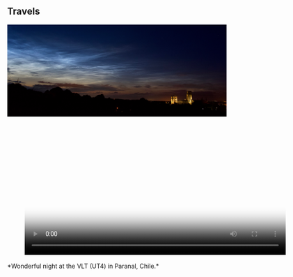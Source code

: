 ## Travels
<div id="map"></div>

<div class="gallery" id="gallery-1">
  <a href="Durham_clouds.jpg" data-lightbox="mygallery" data-title="Noctilucent clouds over the Durham Cathedral"><img src="Durham_clouds.jpg" alt="Noctilucent clouds" width="1200"></a>
<!-- blank line -->
<figure class="video_container">
  <video controls="true" width="600" allowfullscreen="true" poster="path/to/poster_image.png">
    <source src="0501night_UT4_1080p.mov" type="video/mp4">
  </video>
</figure>
*Wonderful night at the VLT (UT4) in Paranal, Chile.*
<script>
  function initMap() {
    // 地图初始化时的中心位置
    var location = {lat: -34.397, lng: 150.644};
    // 创建地图并放置在页面上的地图容器中
    var map = new google.maps.Map(document.getElementById('map'), {
      zoom: 8,
      center: location
    });
    // 添加标记
    var marker = new google.maps.Marker({
      position: location,
      map: map
    });
  }
</script>
